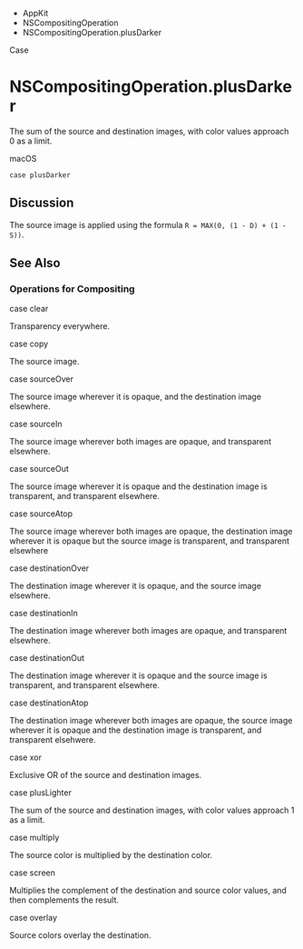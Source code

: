 

- AppKit
- NSCompositingOperation
-  NSCompositingOperation.plusDarker 

Case

# NSCompositingOperation.plusDarker

The sum of the source and destination images, with color values approach 0 as a limit.

macOS

``` source
case plusDarker
```

## Discussion

The source image is applied using the formula `R = MAX(0, (1 - D) + (1 - S))`.

## See Also

### Operations for Compositing

case clear

Transparency everywhere.

case copy

The source image.

case sourceOver

The source image wherever it is opaque, and the destination image elsewhere.

case sourceIn

The source image wherever both images are opaque, and transparent elsewhere.

case sourceOut

The source image wherever it is opaque and the destination image is transparent, and transparent elsewhere.

case sourceAtop

The source image wherever both images are opaque, the destination image wherever it is opaque but the source image is transparent, and transparent elsewhere

case destinationOver

The destination image wherever it is opaque, and the source image elsewhere.

case destinationIn

The destination image wherever both images are opaque, and transparent elsewhere.

case destinationOut

The destination image wherever it is opaque and the source image is transparent, and transparent elsewhere.

case destinationAtop

The destination image wherever both images are opaque, the source image wherever it is opaque and the destination image is transparent, and transparent elsehwere.

case xor

Exclusive OR of the source and destination images.

case plusLighter

The sum of the source and destination images, with color values approach 1 as a limit.

case multiply

The source color is multiplied by the destination color.

case screen

Multiplies the complement of the destination and source color values, and then complements the result.

case overlay

Source colors overlay the destination.

